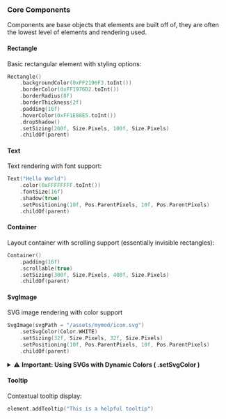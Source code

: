 ### Core Components
Components are base objects that elements are built off of, they are often the lowest level of elements and rendering used.

#### Rectangle
Basic rectangular element with styling options:

```kotlin
Rectangle()
    .backgroundColor(0xFF2196F3.toInt())
    .borderColor(0xFF1976D2.toInt())
    .borderRadius(8f)
    .borderThickness(2f)
    .padding(16f)
    .hoverColor(0xFF1E88E5.toInt())
    .dropShadow()
    .setSizing(200f, Size.Pixels, 100f, Size.Pixels)
    .childOf(parent)
```

#### Text
Text rendering with font support:

```kotlin
Text("Hello World")
    .color(0xFFFFFFFF.toInt())
    .fontSize(16f)
    .shadow(true)
    .setPositioning(10f, Pos.ParentPixels, 10f, Pos.ParentPixels)
    .childOf(parent)
```

#### Container
Layout container with scrolling support (essentially invisible rectangles):

```kotlin
Container()
    .padding(16f)
    .scrollable(true)
    .setSizing(300f, Size.Pixels, 400f, Size.Pixels)
    .childOf(parent)
```

#### SvgImage
SVG image rendering with color support

```kotlin
SvgImage(svgPath = "/assets/mymod/icon.svg")
    .setSvgColor(Color.WHITE)
    .setSizing(32f, Size.Pixels, 32f, Size.Pixels)
    .setPositioning(10f, Pos.ParentPixels, 10f, Pos.ParentPixels)
    .childOf(parent)
```
<details>
<summary>⚠️ <b>Important: Using SVGs with Dynamic Colors ( .setSvgColor )</b></summary>

When using SVG files with dynamic or customizable colors, ensure that your SVG elements use the `currentColor` keyword.  
This allows Vexel to apply colors dynamically at runtime based on your theme or component color.

**Example:**
```svg
<svg xmlns="http://www.w3.org/2000/svg" viewBox="0 0 24 24" width="24" height="24">
  <path
    d="M6 9l6 6 6-6"
    fill="none"
    stroke="currentColor"
    stroke-width="2.5"
    stroke-linecap="round"
    stroke-linejoin="round"
  />
</svg>
```
</details>

#### Tooltip
Contextual tooltip display:

```kotlin
element.addTooltip("This is a helpful tooltip")
```
